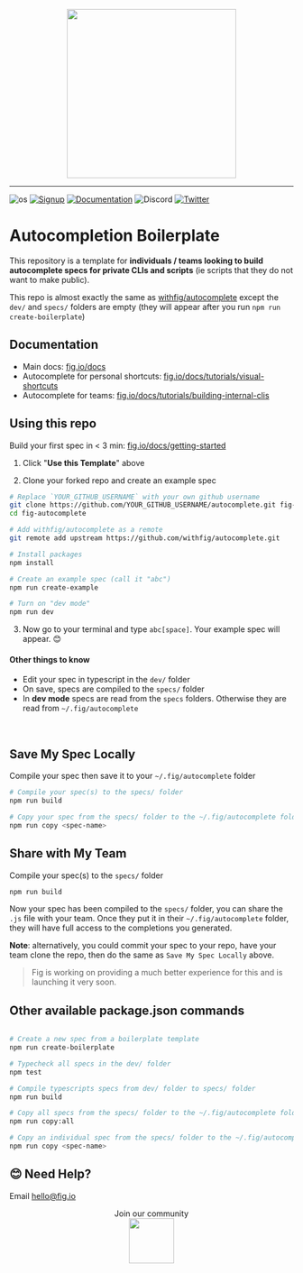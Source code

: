 <p align="center">
    <img width="300" src="https://github.com/withfig/fig/blob/main/static/FigBanner.png?raw=true"/>
</p>

---

![os](https://img.shields.io/badge/os-%20macOS-light)
[![Signup](https://img.shields.io/badge/signup-private%20beta-blueviolet)](https://fig.io?ref=github_autocomplete)
[![Documentation](https://img.shields.io/badge/documentation-black)](https://fig.io/docs/)
![Discord](https://img.shields.io/discord/837809111248535583?color=768ad4&label=discord)
[![Twitter](https://img.shields.io/twitter/follow/fig.svg?style=social&label=Follow)](https://twitter.com/intent/follow?screen_name=fig)

# Autocompletion Boilerplate

This repository is a template for **individuals / teams looking to build autocomplete specs for private CLIs and scripts** (ie scripts that they do not want to make public).

This repo is almost exactly the same as [withfig/autocomplete](https://github.com/withfig/autocomplete) except the `dev/` and `specs/` folders are empty (they will appear after you run `npm run create-boilerplate`)

## Documentation

- Main docs: [fig.io/docs](https://fig.io/docs/)
- Autocomplete for personal shortcuts: [fig.io/docs/tutorials/visual-shortcuts](https://fig.io/docs/tutorials/visual-shortcuts)
- Autocomplete for teams: [fig.io/docs/tutorials/building-internal-clis](https://fig.io/docs/tutorials/building-internal-clis)

## Using this repo

Build your first spec in < 3 min: [fig.io/docs/getting-started](fig.io/docs/getting-started)

1. Click "**Use this Template**" above

2. Clone your forked repo and create an example spec

```bash
# Replace `YOUR_GITHUB_USERNAME` with your own github username
git clone https://github.com/YOUR_GITHUB_USERNAME/autocomplete.git fig-autocomplete
cd fig-autocomplete

# Add withfig/autocomplete as a remote
git remote add upstream https://github.com/withfig/autocomplete.git

# Install packages
npm install

# Create an example spec (call it "abc")
npm run create-example

# Turn on "dev mode"
npm run dev
```

3. Now go to your terminal and type `abc[space]`. Your example spec will appear. 😊

#### Other things to know

- Edit your spec in typescript in the `dev/` folder
- On save, specs are compiled to the `specs/` folder
- In **dev mode** specs are read from the `specs` folders. Otherwise they are read from `~/.fig/autocomplete`

<br/>

## Save My Spec Locally

Compile your spec then save it to your `~/.fig/autocomplete` folder

```bash
# Compile your spec(s) to the specs/ folder
npm run build

# Copy your spec from the specs/ folder to the ~/.fig/autocomplete folder
npm run copy <spec-name>
```

## Share with My Team

Compile your spec(s) to the `specs/` folder

```bash
npm run build
```

Now your spec has been compiled to the `specs/` folder, you can share the `.js` file with your team. Once they put it in their `~/.fig/autocomplete` folder, they will have full access to the completions you generated.

**Note**: alternatively, you could commit your spec to your repo, have your team clone the repo, then do the same as `Save My Spec Locally` above.

> Fig is working on providing a much better experience for this and is launching it very soon.

## Other available package.json commands

```bash

# Create a new spec from a boilerplate template
npm run create-boilerplate

# Typecheck all specs in the dev/ folder
npm test

# Compile typescripts specs from dev/ folder to specs/ folder
npm run build

# Copy all specs from the specs/ folder to the ~/.fig/autocomplete folder
npm run copy:all

# Copy an individual spec from the specs/ folder to the ~/.fig/autocomplete folder
npm run copy <spec-name>
```

## 😊 Need Help?

Email [hello@fig.io](mailto:hello@fig.io)

<p align="center">
    Join our community
<br/>
<a href="https://fig.io/community">
    <img src="http://fig.io/icons/discord-logo-square.png" width="80px" height="80px" /> 
</a>
</p>
